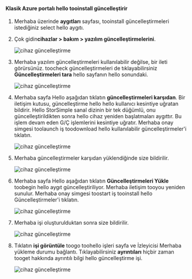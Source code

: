<!--author=alkohli last changed: 09/02/16 -->

#### <a name="tooinstall-updates-via-hello-azure-classic-portal"></a>Klasik Azure portalı hello tooinstall güncelleştirir
1. Merhaba üzerinde **aygıtları** sayfası, tooinstall güncelleştirmeleri istediğiniz select hello aygıtı.
2. Çok gidin**cihazlar > bakım > yazılım güncelleştirmelerini**.
   
    ![cihaz güncelleştirme](../includes/media/storsimple-ova-install-update-via-portal/azupdate1m.png)  
3. Merhaba yazılım güncelleştirmeleri kullanılabilir değilse, bir ileti görürsünüz. toocheck güncelleştirmeleri de tıklayabilirsiniz **Güncelleştirmeleri tara** hello sayfanın hello sonundaki.
   
    ![cihaz güncelleştirme](../includes/media/storsimple-ova-install-update-via-portal/azupdate2m.png)
4. Merhaba sayfa Hello aşağıdan tıklatın **güncelleştirmeleri karşıdan**. Bir iletişim kutusu, güncelleştirme hello hello kullanıcı kesintiye uğratan bildirir. Hello StorSimple sanal dizinin bir tek düğümlü, onu güncelleştirildikten sonra hello cihaz yeniden başlatmaları aygıttır. Bu işlem devam eden G/Ç işlemlerini kesintiye uğratır. Merhaba onay simgesi toolaunch iş toodownload hello kullanılabilir güncelleştirmeler'i tıklatın. 
   
    ![cihaz güncelleştirme](../includes/media/storsimple-ova-install-update-via-portal/azupdate3m.png)
5. Merhaba güncelleştirmeler karşıdan yüklendiğinde size bildirilir. 
   
    ![cihaz güncelleştirme](../includes/media/storsimple-ova-install-update-via-portal/azupdate6m.png)
6. Merhaba sayfa Hello aşağıdan tıklatın **Güncelleştirmeleri Yükle** toobegin hello aygıt güncelleştiriliyor. Merhaba iletişim tooyou yeniden sunulur. Merhaba onay simgesi toostart iş tooinstall hello Güncelleştirmeler'i tıklatın. 
   
    ![cihaz güncelleştirme](../includes/media/storsimple-ova-install-update-via-portal/azupdate7m.png) 
7. Merhaba işi oluşturulduktan sonra size bildirilir. 
   
    ![cihaz güncelleştirme](../includes/media/storsimple-ova-install-update-via-portal/azupdate8m.png)
8. Tıklatın **işi görüntüle** toogo toohello işleri sayfa ve İzleyicisi Merhaba yükleme durumu bağlantı. Tıklayabilirsiniz **ayrıntıları** hiçbir zaman tooget hakkında ayrıntılı bilgi hello güncelleştirme işi. 
   
    ![cihaz güncelleştirme](../includes/media/storsimple-ova-install-update-via-portal/azupdate9m.png)

